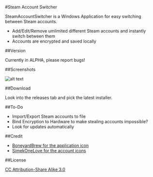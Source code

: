 #Steam Account Switcher

SteamAccountSwitcher is a Windows Application for easy switching between Steam accounts.

- Add/Edit/Remove umlimited different Steam accounts and instantly switch between them
- Accounts are encrypted and saved locally

##Version

Currently in ALPHA, please report bugs!

##Screenshots

![alt text](http://puu.sh/9I1E9/aa53d096c5.png, "Screenshot 1")

##Download

Look into the releases tab and pick the latest installer.

##To-Do

- Import/Export Steam accounts to file
- Bind Encryption to Hardware to make stealing accounts impossible?
- Look for updates automatically


##Credit
- [BoneyardBrew for the application icon](http://boneyardbrew.deviantart.com/art/Modern-Steam-Icon-421263397)
- [SimekOneLove for the account icons](http://www.iconarchive.com/artist/simekonelove.html)


##License

[CC Attribution-Share Alike 3.0](http://creativecommons.org/licenses/by-sa/3.0/)
